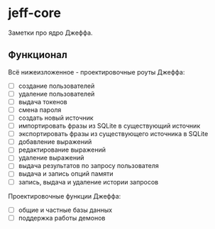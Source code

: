 # jeff-core

Заметки про ядро Джеффа.

## Функционал

Всё нижеизложенное - проектировочные роуты Джеффа:

- [ ] создание пользователей
- [ ] удаление пользователей
- [ ] выдача токенов
- [ ] смена пароля
- [ ] создать новый источник
- [ ] импортировать фразы из SQLite в существующий источник
- [ ] экспортировать фразы из существующего источника в SQLite
- [ ] добавление выражений
- [ ] редактирование выражений
- [ ] удаление выражений
- [ ] выдача результатов по запросу пользователя
- [ ] выдача и запись опций памяти
- [ ] запись, выдача и удаление истории запросов

Проектировочные функции Джеффа:

- [ ] общие и частные базы данных
- [ ] поддержка работы демонов
